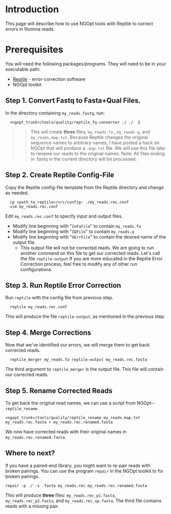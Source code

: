# Introduction #

This page will describe how to use NGOpt tools with Reptile to correct errors in Illumina reads.

# Prerequisites #
You will need the following packages/programs. They will need to be in your executable path:
  * [Reptile](http://aluru-sun.ece.iastate.edu/doku.php?id=reptile) - error-correction software
  * NGOpt toolkit
## Step 1.  Convert Fastq to Fasta+Qual Files. ##
In the directory containing `my_reads.fastq`, run:
```
  <ngopt_trunk>/tools/quality/reptile_fq-converter ./ ./  2 
```
> > This will create **three** files, `my_reads.fa` , `my_reads.q`, and `my_reads.map.txt`. Because Reptile changes the original sequence names to arbitrary names, I have posted a hack on NGOpt that will produce a `.map.txt` file. We will use this file later to rename our reads to the original names.
> > Note: All files ending in .fastq in the current directory will be processed.
## Step 2. Create Reptile Config-File ##
Copy the Reptile config-file template from the Reptile directory and change as needed.
```
  cp <path_to_reptile>/src/config~ ./my_reads.rec.conf
  vim my_reads.rec.conf
```
Edit `my_reads.rec.conf` to specify input and output files.
  * Modify line beginning with "`InFaFile`"  to contain `my_reads.fa`
  * Modify line beginning with "`IQFile`" to contain `my_reads.q`
  * Modify line beginning with "`OErrFile`" to contain the desired name of the output file.
    * This output file will not be corrected reads. We are going to run another command on this file to get our corrected reads. Let's call the file `reptile-output`
If you are more educated in the Reptile Error Correction process, feel free to modify any of other run configurations.
## Step 3. Run Reptile Error Correction ##
Run `reptile` with the config file from previous step.
```
  reptile my_reads.rec.conf
```
This will produce the file `reptile-output`, as mentioned in the previous step.
## Step 4. Merge Corrections ##
Now that we've identified our errors, we will merge them to get back corrected reads.
```
  reptile_merger my_reads.fa reptile-output my_reads.rec.fasta
```
The third argument to `reptile_merger` is the output file. This file will contain our corrected reads.
## Step 5. Rename Corrected Reads ##
To get back the original read names, we can use a script from NGOpt--`reptile_rename`.
```
<ngopt_trunk>/tools/quality/reptile_rename my_reads.map.txt my_reads.rec.fasta > my_reads.rec.renamed.fasta
```
We now have  corrected reads with their original names in `my_reads.rec.renamed.fasta`.
## Where to next? ##
If you have a paired-end library, you might want to re-pair reads with broken pairings. You can use the program `repair` in the NGOpt toolkit to fix broken pairings.
```
repair -p ./ -s .fasta my_reads.rec my_reads.rec.renamed.fasta
```
This will produce **three** files: `my_reads.rec_p1.fasta`, `my_reads.rec_p2.fasta`, and `my_reads.rec_up.fasta`. The third file contains reads with a missing pair.